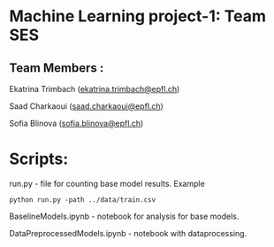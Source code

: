 # Machine Learning project-1: Team SES
## Team Members :
Ekatrina Trimbach (ekatrina.trimbach@epfl.ch)

Saad Charkaoui (saad.charkaoui@epfl.ch)

Sofia Blinova (sofia.blinova@epfl.ch)

# Scripts:

run.py  - file for counting base model results.
Example
```
python run.py -path ../data/train.csv
```
BaselineModels.ipynb - notebook for analysis for base models.

DataPreprocessedModels.ipynb  - notebook with dataprocessing.
